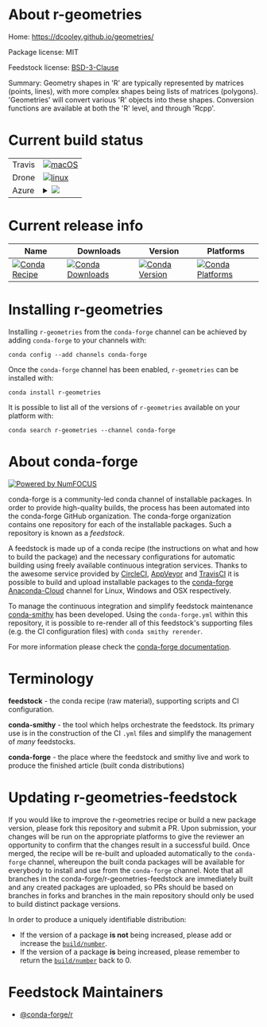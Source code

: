 About r-geometries
==================

Home: https://dcooley.github.io/geometries/

Package license: MIT

Feedstock license: [BSD-3-Clause](https://github.com/conda-forge/r-geometries-feedstock/blob/master/LICENSE.txt)

Summary: Geometry shapes in 'R' are typically represented by matrices (points, lines), with more complex shapes being lists of matrices (polygons). 'Geometries' will convert various 'R' objects into these shapes. Conversion functions are available at both the 'R' level, and through 'Rcpp'.

Current build status
====================


<table><tr>
    <td>Travis</td>
    <td>
      <a href="https://travis-ci.com/conda-forge/r-geometries-feedstock">
        <img alt="macOS" src="https://img.shields.io/travis/com/conda-forge/r-geometries-feedstock/master.svg?label=macOS">
      </a>
    </td>
  </tr><tr>
    <td>Drone</td>
    <td>
      <a href="https://cloud.drone.io/conda-forge/r-geometries-feedstock">
        <img alt="linux" src="https://img.shields.io/drone/build/conda-forge/r-geometries-feedstock/master.svg?label=Linux">
      </a>
    </td>
  </tr>
    
  <tr>
    <td>Azure</td>
    <td>
      <details>
        <summary>
          <a href="https://dev.azure.com/conda-forge/feedstock-builds/_build/latest?definitionId=10610&branchName=master">
            <img src="https://dev.azure.com/conda-forge/feedstock-builds/_apis/build/status/r-geometries-feedstock?branchName=master">
          </a>
        </summary>
        <table>
          <thead><tr><th>Variant</th><th>Status</th></tr></thead>
          <tbody><tr>
              <td>linux_64_r_base3.6</td>
              <td>
                <a href="https://dev.azure.com/conda-forge/feedstock-builds/_build/latest?definitionId=10610&branchName=master">
                  <img src="https://dev.azure.com/conda-forge/feedstock-builds/_apis/build/status/r-geometries-feedstock?branchName=master&jobName=linux&configuration=linux_64_r_base3.6" alt="variant">
                </a>
              </td>
            </tr><tr>
              <td>linux_64_r_base4.0</td>
              <td>
                <a href="https://dev.azure.com/conda-forge/feedstock-builds/_build/latest?definitionId=10610&branchName=master">
                  <img src="https://dev.azure.com/conda-forge/feedstock-builds/_apis/build/status/r-geometries-feedstock?branchName=master&jobName=linux&configuration=linux_64_r_base4.0" alt="variant">
                </a>
              </td>
            </tr><tr>
              <td>linux_aarch64_r_base3.6</td>
              <td>
                <a href="https://dev.azure.com/conda-forge/feedstock-builds/_build/latest?definitionId=10610&branchName=master">
                  <img src="https://dev.azure.com/conda-forge/feedstock-builds/_apis/build/status/r-geometries-feedstock?branchName=master&jobName=linux&configuration=linux_aarch64_r_base3.6" alt="variant">
                </a>
              </td>
            </tr><tr>
              <td>linux_aarch64_r_base4.0</td>
              <td>
                <a href="https://dev.azure.com/conda-forge/feedstock-builds/_build/latest?definitionId=10610&branchName=master">
                  <img src="https://dev.azure.com/conda-forge/feedstock-builds/_apis/build/status/r-geometries-feedstock?branchName=master&jobName=linux&configuration=linux_aarch64_r_base4.0" alt="variant">
                </a>
              </td>
            </tr><tr>
              <td>linux_ppc64le_r_base3.6</td>
              <td>
                <a href="https://dev.azure.com/conda-forge/feedstock-builds/_build/latest?definitionId=10610&branchName=master">
                  <img src="https://dev.azure.com/conda-forge/feedstock-builds/_apis/build/status/r-geometries-feedstock?branchName=master&jobName=linux&configuration=linux_ppc64le_r_base3.6" alt="variant">
                </a>
              </td>
            </tr><tr>
              <td>linux_ppc64le_r_base4.0</td>
              <td>
                <a href="https://dev.azure.com/conda-forge/feedstock-builds/_build/latest?definitionId=10610&branchName=master">
                  <img src="https://dev.azure.com/conda-forge/feedstock-builds/_apis/build/status/r-geometries-feedstock?branchName=master&jobName=linux&configuration=linux_ppc64le_r_base4.0" alt="variant">
                </a>
              </td>
            </tr><tr>
              <td>osx_64_r_base3.6</td>
              <td>
                <a href="https://dev.azure.com/conda-forge/feedstock-builds/_build/latest?definitionId=10610&branchName=master">
                  <img src="https://dev.azure.com/conda-forge/feedstock-builds/_apis/build/status/r-geometries-feedstock?branchName=master&jobName=osx&configuration=osx_64_r_base3.6" alt="variant">
                </a>
              </td>
            </tr><tr>
              <td>osx_64_r_base4.0</td>
              <td>
                <a href="https://dev.azure.com/conda-forge/feedstock-builds/_build/latest?definitionId=10610&branchName=master">
                  <img src="https://dev.azure.com/conda-forge/feedstock-builds/_apis/build/status/r-geometries-feedstock?branchName=master&jobName=osx&configuration=osx_64_r_base4.0" alt="variant">
                </a>
              </td>
            </tr><tr>
              <td>win_64_r_base3.6</td>
              <td>
                <a href="https://dev.azure.com/conda-forge/feedstock-builds/_build/latest?definitionId=10610&branchName=master">
                  <img src="https://dev.azure.com/conda-forge/feedstock-builds/_apis/build/status/r-geometries-feedstock?branchName=master&jobName=win&configuration=win_64_r_base3.6" alt="variant">
                </a>
              </td>
            </tr><tr>
              <td>win_64_r_base4.0</td>
              <td>
                <a href="https://dev.azure.com/conda-forge/feedstock-builds/_build/latest?definitionId=10610&branchName=master">
                  <img src="https://dev.azure.com/conda-forge/feedstock-builds/_apis/build/status/r-geometries-feedstock?branchName=master&jobName=win&configuration=win_64_r_base4.0" alt="variant">
                </a>
              </td>
            </tr>
          </tbody>
        </table>
      </details>
    </td>
  </tr>
</table>

Current release info
====================

| Name | Downloads | Version | Platforms |
| --- | --- | --- | --- |
| [![Conda Recipe](https://img.shields.io/badge/recipe-r--geometries-green.svg)](https://anaconda.org/conda-forge/r-geometries) | [![Conda Downloads](https://img.shields.io/conda/dn/conda-forge/r-geometries.svg)](https://anaconda.org/conda-forge/r-geometries) | [![Conda Version](https://img.shields.io/conda/vn/conda-forge/r-geometries.svg)](https://anaconda.org/conda-forge/r-geometries) | [![Conda Platforms](https://img.shields.io/conda/pn/conda-forge/r-geometries.svg)](https://anaconda.org/conda-forge/r-geometries) |

Installing r-geometries
=======================

Installing `r-geometries` from the `conda-forge` channel can be achieved by adding `conda-forge` to your channels with:

```
conda config --add channels conda-forge
```

Once the `conda-forge` channel has been enabled, `r-geometries` can be installed with:

```
conda install r-geometries
```

It is possible to list all of the versions of `r-geometries` available on your platform with:

```
conda search r-geometries --channel conda-forge
```


About conda-forge
=================

[![Powered by NumFOCUS](https://img.shields.io/badge/powered%20by-NumFOCUS-orange.svg?style=flat&colorA=E1523D&colorB=007D8A)](http://numfocus.org)

conda-forge is a community-led conda channel of installable packages.
In order to provide high-quality builds, the process has been automated into the
conda-forge GitHub organization. The conda-forge organization contains one repository
for each of the installable packages. Such a repository is known as a *feedstock*.

A feedstock is made up of a conda recipe (the instructions on what and how to build
the package) and the necessary configurations for automatic building using freely
available continuous integration services. Thanks to the awesome service provided by
[CircleCI](https://circleci.com/), [AppVeyor](https://www.appveyor.com/)
and [TravisCI](https://travis-ci.com/) it is possible to build and upload installable
packages to the [conda-forge](https://anaconda.org/conda-forge)
[Anaconda-Cloud](https://anaconda.org/) channel for Linux, Windows and OSX respectively.

To manage the continuous integration and simplify feedstock maintenance
[conda-smithy](https://github.com/conda-forge/conda-smithy) has been developed.
Using the ``conda-forge.yml`` within this repository, it is possible to re-render all of
this feedstock's supporting files (e.g. the CI configuration files) with ``conda smithy rerender``.

For more information please check the [conda-forge documentation](https://conda-forge.org/docs/).

Terminology
===========

**feedstock** - the conda recipe (raw material), supporting scripts and CI configuration.

**conda-smithy** - the tool which helps orchestrate the feedstock.
                   Its primary use is in the construction of the CI ``.yml`` files
                   and simplify the management of *many* feedstocks.

**conda-forge** - the place where the feedstock and smithy live and work to
                  produce the finished article (built conda distributions)


Updating r-geometries-feedstock
===============================

If you would like to improve the r-geometries recipe or build a new
package version, please fork this repository and submit a PR. Upon submission,
your changes will be run on the appropriate platforms to give the reviewer an
opportunity to confirm that the changes result in a successful build. Once
merged, the recipe will be re-built and uploaded automatically to the
`conda-forge` channel, whereupon the built conda packages will be available for
everybody to install and use from the `conda-forge` channel.
Note that all branches in the conda-forge/r-geometries-feedstock are
immediately built and any created packages are uploaded, so PRs should be based
on branches in forks and branches in the main repository should only be used to
build distinct package versions.

In order to produce a uniquely identifiable distribution:
 * If the version of a package **is not** being increased, please add or increase
   the [``build/number``](https://conda.io/docs/user-guide/tasks/build-packages/define-metadata.html#build-number-and-string).
 * If the version of a package **is** being increased, please remember to return
   the [``build/number``](https://conda.io/docs/user-guide/tasks/build-packages/define-metadata.html#build-number-and-string)
   back to 0.

Feedstock Maintainers
=====================

* [@conda-forge/r](https://github.com/conda-forge/r/)

